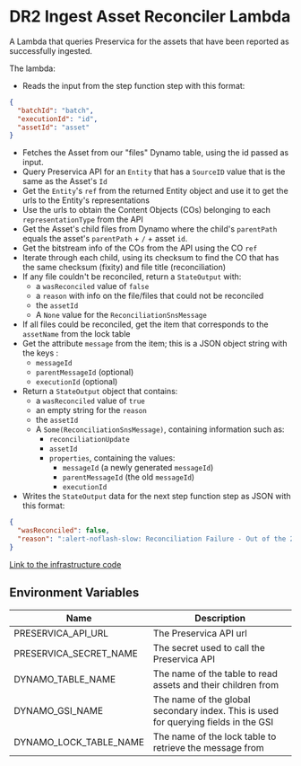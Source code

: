 # DR2 Ingest Asset Reconciler Lambda

A Lambda that queries Preservica for the assets that have been reported as successfully ingested.

The lambda:
* Reads the input from the step function step with this format:
```json
{
  "batchId": "batch",
  "executionId": "id",
  "assetId": "asset"
}
```
* Fetches the Asset from our "files" Dynamo table, using the id passed as input.
* Query Preservica API for an `Entity` that has a `SourceID` value that is the same as the Asset's `Id`
* Get the `Entity`'s `ref` from the returned Entity object and use it to get the urls to the Entity's representations
* Use the urls to obtain the Content Objects (COs) belonging to each `representationType` from the API
* Get the Asset's child files from Dynamo where the child's `parentPath` equals the asset's `parentPath` + `/` + asset `id`.
* Get the bitstream info of the COs from the API using the CO `ref`
* Iterate through each child, using its checksum to find the CO that has the same checksum (fixity) and file title (reconciliation)
* If any file couldn't be reconciled, return a `StateOutput` with:
  * a `wasReconciled` value of `false`
  * a `reason` with info on the file/files that could not be reconciled
  * the `assetId`
  * A `None` value for the `ReconciliationSnsMessage`
* If all files could be reconciled, get the item that corresponds to the `assetName` from the lock table
* Get the attribute `message` from the item; this is a JSON object string with the keys :
  * `messageId`
  * `parentMessageId` (optional)
  * `executionId` (optional)
* Return a `StateOutput` object that contains:
  * a `wasReconciled` value of `true`
  * an empty string for the `reason`
  * the `assetId`
  * A `Some(ReconciliationSnsMessage)`, containing information such as:
    * `reconciliationUpdate`
    * `assetId`
    * `properties`, containing the values:
      * `messageId` (a newly generated `messageId`)
      * `parentMessageId` (the old `messageId`)
      * `executionId`
* Writes the `StateOutput` data for the next step function step as JSON with this format:
```json
{
  "wasReconciled": false,
  "reason": ":alert-noflash-slow: Reconciliation Failure - Out of the 2 files expected to be ingested for assetId 'a8163bde-7daa-43a7-9363-644f93fe2f2b' with `representationType` Preservation, a checksum and title could not be matched with a file on Preservica for:\n1. b285c02d-44e3-4939-a856-66252fd7919a\n2. 974081e5-3123-42ea-923d-3999cc160718"
}
```

[Link to the infrastructure code](https://github.com/nationalarchives/dr2-terraform-environments)

## Environment Variables

| Name                   | Description                                                                         |
|------------------------|-------------------------------------------------------------------------------------|
| PRESERVICA_API_URL     | The Preservica API  url                                                             |
| PRESERVICA_SECRET_NAME | The secret used to call the Preservica API                                          |
| DYNAMO_TABLE_NAME      | The name of the table to read assets and their children from                        |
| DYNAMO_GSI_NAME        | The name of the global secondary index. This is used for querying fields in the GSI |
| DYNAMO_LOCK_TABLE_NAME | The name of the lock table to retrieve the message from                             |
